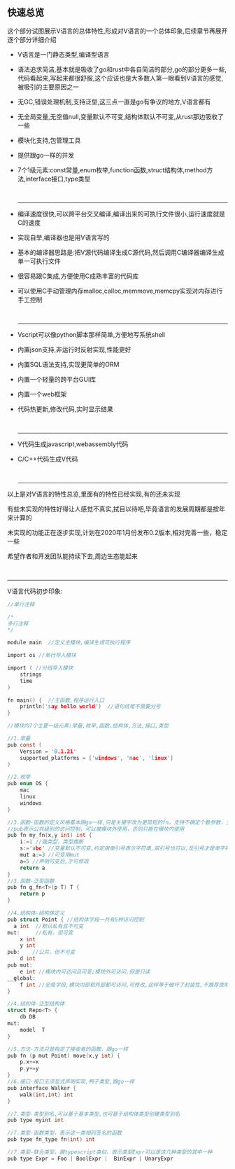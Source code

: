 ## 快速总览

这个部分试图展示V语言的总体特性,形成对V语言的一个总体印象,后续章节再展开逐个部分详细介绍

- V语言是一门静态类型,编译型语言

- 语法追求简洁,基本就是吸收了go和rust中各自简洁的部分,go的部分更多一些,代码看起来,写起来都很舒服,这个应该也是大多数人第一眼看到V语言的感觉,被吸引的主要原因之一

- 无GC,错误处理机制,支持泛型,这三点一直是go有争议的地方,V语言都有

- 无全局变量,无空值null,变量默认不可变,结构体默认不可变,从rust那边吸收了一些

- 模块化支持,包管理工具

- 提供跟go一样的并发

- 7个1级元素:const常量,enum枚举,function函数,struct结构体,method方法,interface接口,type类型

  ​	

  ------

  

- 编译速度很快,可以跨平台交叉编译,编译出来的可执行文件很小,运行速度就是C的速度

- 实现自举,编译器也是用V语言写的

- 基本的编译器思路是:把V源代码编译生成C源代码,然后调用C编译器编译生成单一可执行文件

- 很容易跟C集成,方便使用C成熟丰富的代码库

- 可以使用C手动管理内存malloc,calloc,memmove,memcpy实现对内存进行手工控制

  ​	

  ------

  

- Vscript可以像python脚本那样简单,方便地写系统shell

- 内置json支持,非运行时反射实现,性能更好

- 内置SQL语法支持,实现更简单的ORM

- 内置一个轻量的跨平台GUI库

- 内置一个web框架

- 代码热更新,修改代码,实时显示结果

  ​	

  ------

  

- V代码生成javascript,webassembly代码

- C/C++代码生成V代码

  ​	

  ------

  

以上是对V语言的特性总览,里面有的特性已经实现,有的还未实现

有些未实现的特性好得让人感觉不真实,拭目以待吧,毕竟语言的发展周期都是按年来计算的

未实现的功能正在逐步实现,计划在2020年1月份发布0.2版本,相对完善一些，稳定一些

希望作者和开发团队能持续下去,周边生态能起来

​	

------

V语言代码初步印象:

```c
//单行注释

/*
多行注释
*/

module main  //定义主模块,编译生成可执行程序

import os //单行导入模块

import ( //分组导入模块
    strings
    time
)

fn main() {  //主函数,程序运行入口
    println('say hello world')  //语句结尾不需要分号
}

//模块内7个主要一级元素:常量,枚举,函数,结构体,方法,接口,类型

//1.常量
pub const (
	Version = '0.1.21'
	supported_platforms = ['windows', 'mac', 'linux']
)

//2.枚举
pub enum OS {
	mac
	linux
	windows
}

//3.函数-函数的定义风格基本跟go一样,只是关键字改为更简短的fn，支持不确定个数参数，支持多返回值
//pub表示公共级别的访问控制，可以被模块外使用，否则只能在模块内使用
pub fn my_fn(x,y int) int {
    i:=1 //强类型，类型推断
    s:='abc' //变量默认不可变,约定用单引号表示字符串,双引号也可以,反引号才是单字符
    mut a:=3 //可变用mut
    a=5 //声明可变后,才可修改
    return a
}
//3.函数-泛型函数
pub fn g_fn<T>(p T) T {
    return p
}

//4.结构体-结构体定义
pub struct Point { //结构体字段一共有5种访问控制
  a int  //默认私有且不可变
mut:     //私有，但可变
	x int
	y int
pub:    //公共，但不可变
	d int 
pub mut:
    e int //模块内可访问且可变;模块外可访问,但是只读
__global:
	f int //全局字段,模块内部和外部都可访问,可修改,这样等于破坏了封装性,不推荐使用
}

//4.结构体-泛型结构体
struct Repo<T> {
	db DB
mut:
	model  T
}

//5.方法-方法只是指定了接收者的函数，跟go一样
pub fn (p mut Point) move(x,y int) {
    p.x+=x
    p.y+=y
}
//6.接口-接口无须显式声明实现,鸭子类型,跟go一样
pub interface Walker {
    walk(int,int) int
}

//7.类型-类型别名,可以基于基本类型,也可基于结构体类型创建类型别名
pub type myint int

//7.类型-函数类型，表示这一类相同签名的函数
pub type fn_type fn(int) int

//7.类型-联合类型，跟typescript类似，表示类型Expr可以是这几种类型的其中一种
pub type Expr = Foo | BoolExpr |  BinExpr | UnaryExpr

```


